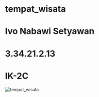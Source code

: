 # tempat_wisata 
# Ivo Nabawi Setyawan 
# 3.34.21.2.13
# IK-2C

![tempat_wisata](https://user-images.githubusercontent.com/116190685/212374620-b5dec464-fd6d-42a4-8818-33f681a2ece8.png)
